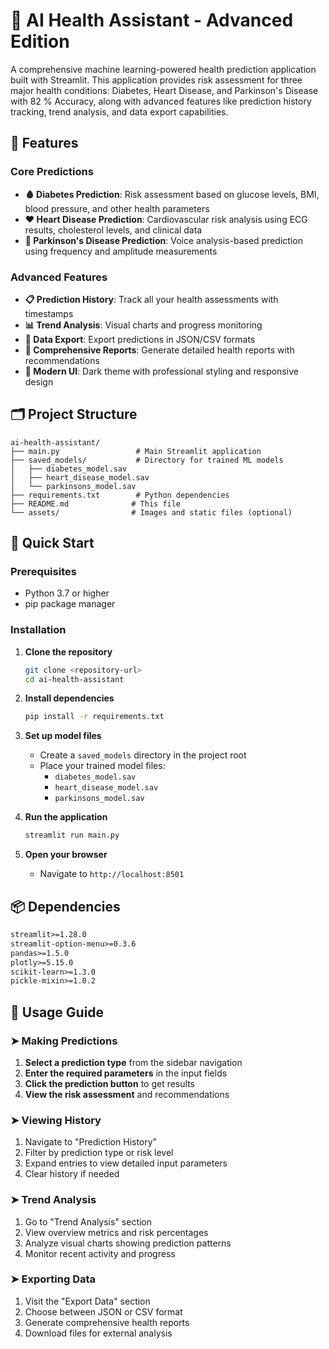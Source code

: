 # 🏥 AI Health Assistant - Advanced Edition

A comprehensive machine learning-powered health prediction application built with Streamlit. This application provides risk assessment for three major health conditions: Diabetes, Heart Disease, and Parkinson's Disease with 82 % Accuracy, along with advanced features like prediction history tracking, trend analysis, and data export capabilities.

## 🌟 Features

### Core Predictions
- **🩸 Diabetes Prediction**: Risk assessment based on glucose levels, BMI, blood pressure, and other health parameters
- **❤️ Heart Disease Prediction**: Cardiovascular risk analysis using ECG results, cholesterol levels, and clinical data
- **🧠 Parkinson's Disease Prediction**: Voice analysis-based prediction using frequency and amplitude measurements

### Advanced Features
- **📋 Prediction History**: Track all your health assessments with timestamps
- **📊 Trend Analysis**: Visual charts and progress monitoring
- **💾 Data Export**: Export predictions in JSON/CSV formats
- **📄 Comprehensive Reports**: Generate detailed health reports with recommendations
- **🎨 Modern UI**: Dark theme with professional styling and responsive design


## 🗂️ Project Structure

```
ai-health-assistant/
├── main.py                 # Main Streamlit application
├── saved_models/           # Directory for trained ML models
│   ├── diabetes_model.sav
│   ├── heart_disease_model.sav
│   └── parkinsons_model.sav
├── requirements.txt        # Python dependencies
├── README.md              # This file
└── assets/                # Images and static files (optional)
```
 
## 🚀 Quick Start

### Prerequisites
- Python 3.7 or higher
- pip package manager

### Installation

1. **Clone the repository**
   ```bash
   git clone <repository-url>
   cd ai-health-assistant
   ```

2. **Install dependencies**
   ```bash
   pip install -r requirements.txt
   ```

3. **Set up model files**
   - Create a `saved_models` directory in the project root
   - Place your trained model files:
     - `diabetes_model.sav`
     - `heart_disease_model.sav`
     - `parkinsons_model.sav`

4. **Run the application**
   ```bash
   streamlit run main.py
   ```

5. **Open your browser**
   - Navigate to `http://localhost:8501`

## 📦 Dependencies

```txt
streamlit>=1.28.0
streamlit-option-menu>=0.3.6
pandas>=1.5.0
plotly>=5.15.0
scikit-learn>=1.3.0
pickle-mixin>=1.0.2
```


## 🎯 Usage Guide

### ➤  Making Predictions
1. **Select a prediction type** from the sidebar navigation
2. **Enter the required parameters** in the input fields
3. **Click the prediction button** to get results
4. **View the risk assessment** and recommendations

### ➤ Viewing History
1. Navigate to "Prediction History"
2. Filter by prediction type or risk level
3. Expand entries to view detailed input parameters
4. Clear history if needed

### ➤ Trend Analysis
1. Go to "Trend Analysis" section
2. View overview metrics and risk percentages
3. Analyze visual charts showing prediction patterns
4. Monitor recent activity and progress

### ➤  Exporting Data
1. Visit the "Export Data" section
2. Choose between JSON or CSV format
3. Generate comprehensive health reports
4. Download files for external analysis

